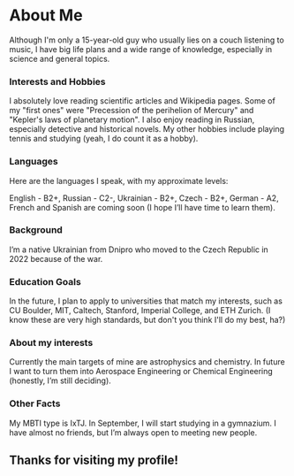 # About Me
Although I'm only a 15-year-old guy who usually lies on a couch listening to music, I have big life plans and a wide range of knowledge, especially in science and general topics.

### Interests and Hobbies 
I absolutely love reading scientific articles and Wikipedia pages. Some of my "first ones" were "Precession of the perihelion of Mercury" and "Kepler's laws of planetary motion". I also enjoy reading in Russian, especially detective and historical novels. My other hobbies include playing tennis and studying (yeah, I do count it as a hobby).

### Languages  
Here are the languages I speak, with my approximate levels:

English - B2+, 
Russian - C2-, 
Ukrainian - B2+, 
Czech - B2+, 
German - A2, 
French and Spanish are coming soon (I hope I’ll have time to learn them).

### Background 
I’m a native Ukrainian from Dnipro who moved to the Czech Republic in 2022 because of the war.

### Education Goals  
In the future, I plan to apply to universities that match my interests, such as CU Boulder, MIT, Caltech, Stanford, Imperial College, and ETH Zurich. (I know these are very high standards, but don't you think I'll do my best, ha?)

### About my interests 
Currently the main targets of mine are astrophysics and chemistry. In future I want to turn them into Aerospace Engineering or Chemical Engineering (honestly, I’m still deciding).

### Other Facts  
My MBTI type is IxTJ. In September, I will start studying in a gymnazium. I have almost no friends, but I’m always open to meeting new people.

## Thanks for visiting my profile!
